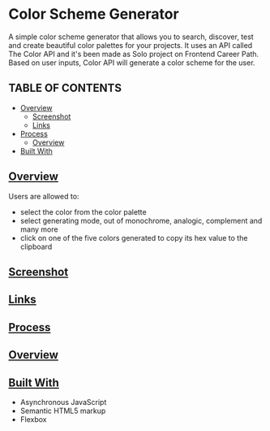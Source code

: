 # Color Scheme Generator

A simple color scheme generator that allows you to search, discover, test and create beautiful color palettes for your projects. It uses an API called The Color API and it's been made as Solo project on Frontend Career Path. Based on user inputs, Color API will generate a color scheme for the user.

## TABLE OF CONTENTS

- [Overview](#overview)
  - [Screenshot](#screenshot)
  - [Links](#links)
- [Process](#process)
  - [Overview](#process-overview)
- [Built With](#built-with)

## [Overview](#overview)

Users are allowed to:

- select the color from the color palette
- select generating mode, out of monochrome, analogic, complement and many more
- click on one of the five colors generated to copy its hex value to the clipboard

## [Screenshot](#screenshot)

<!-- Insert your screenshot here -->

## [Links](#links)

<!-- Insert your links here -->

## [Process](#process)

## [Overview](#process-overview)

## [Built With](#built-with)

- Asynchronous JavaScript
- Semantic HTML5 markup
- Flexbox
